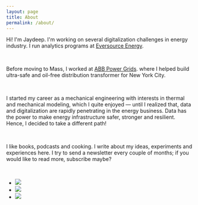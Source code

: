 ```yaml
---
layout: page
title: About
permalink: /about/
---
```

Hi! I'm Jaydeep. I'm working on several digitalization challenges in energy industry. I run analytics programs at <a href="https://www.eversource.com/content/general/about">Eversource Energy</a>.

<br>

Before moving to Mass, I worked at <a href="https://new.abb.com/uk/about/our-businesses/power-grids-division">ABB Power Grids</a>. where I helped build ultra-safe and oil-free distribution transformer for New York City.

<br>

I started my career as a mechanical engineering with interests in thermal and mechanical modeling, which I quite enjoyed — until I realized that, data and digitalization are rapidly penetrating in the energy business. Data has the power to make energy infrastructure safer, stronger and resilient. Hence, I decided to take a different path!

<br>

I like books, podcasts and cooking. I write about my ideas, experiments and experiences here. I try to send a newsletter every couple of months; if you would like to read more, subscribe maybe?

<br>

<ul class="social">
  <li class="logo"><a href="https://twitter.com/TheDeshpande"> <img src="{{ '/twtr.png' | prepend: site.baseurl | prepend: site.url }}"></a></li>
  <li class="logo"><a href="https://github.com/jaydeshpande"> <img src="{{ '/git.png' | prepend: site.baseurl | prepend: site.url }}"></a></li>
  <li class="logo"><a href="https://www.linkedin.com/in/jaydeepdeshpande/"> <img src="{{ '/in.png' | prepend: site.baseurl | prepend: site.url }}"></a></li>
</ul>

